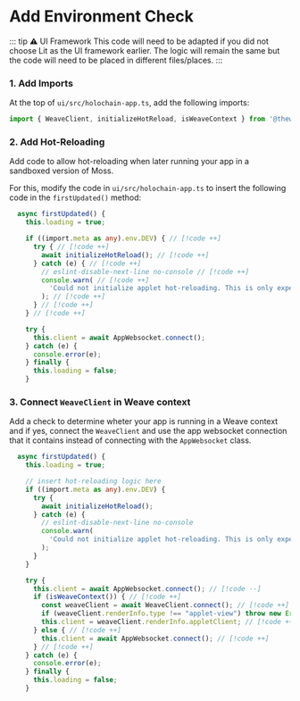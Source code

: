 # Add Environment Check

::: tip ⚠️ UI Framework
This code will need to be adapted if you did not choose Lit as the UI framework earlier. The logic will remain the same but the code will need to be placed in different files/places.
:::

### 1. Add Imports

At the top of `ui/src/holochain-app.ts`, add the following imports:

<!-- DOCS_TODO Rename -->

```typescript
import { WeaveClient, initializeHotReload, isWeaveContext } from '@theweave/api'; // [!code ++]
```

### 2. Add Hot-Reloading

Add code to allow hot-reloading when later running your app in a sandboxed version of Moss.

For this, modify the code in `ui/src/holochain-app.ts` to insert the following code in the `firstUpdated()` method:

```typescript
  async firstUpdated() {
    this.loading = true;

    if ((import.meta as any).env.DEV) { // [!code ++]
      try { // [!code ++]
        await initializeHotReload(); // [!code ++]
      } catch (e) { // [!code ++]
        // eslint-disable-next-line no-console // [!code ++]
        console.warn( // [!code ++]
          'Could not initialize applet hot-reloading. This is only expected to work in a We context in dev mode.' // [!code ++]
        ); // [!code ++]
      } // [!code ++]
    } // [!code ++]

    try {
      this.client = await AppWebsocket.connect();
    } catch (e) {
      console.error(e);
    } finally {
      this.loading = false;
    }
```

### 3. Connect `WeaveClient` in Weave context

Add a check to determine wheter your app is running in a Weave context and if yes, connect the `WeaveClient` and use the app websocket connection that it contains instead of connecting with the `AppWebsocket` class.

```typescript
  async firstUpdated() {
    this.loading = true;

    // insert hot-reloading logic here
    if ((import.meta as any).env.DEV) {
      try {
        await initializeHotReload();
      } catch (e) {
        // eslint-disable-next-line no-console
        console.warn(
          'Could not initialize applet hot-reloading. This is only expected to work in a We context in dev mode.'
        );
      }
    }

    try {
      this.client = await AppWebsocket.connect(); // [!code --]
      if (isWeaveContext()) { // [!code ++]
        const weaveClient = await WeaveClient.connect(); // [!code ++]
        if (weaveClient.renderInfo.type !== "applet-view") throw new Error("This Tool does not implement cross-group views yet"); // [!code ++]
        this.client = weaveClient.renderInfo.appletClient; // [!code ++]
      } else { // [!code ++]
        this.client = await AppWebsocket.connect(); // [!code ++]
      } // [!code ++]
    } catch (e) {
      console.error(e);
    } finally {
      this.loading = false;
    }
```
